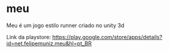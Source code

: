 # meu
Meu é um jogo estilo runner criado no unity 3d

Link da playstore: https://play.google.com/store/apps/details?id=net.felipemuniz.meu&hl=pt_BR

